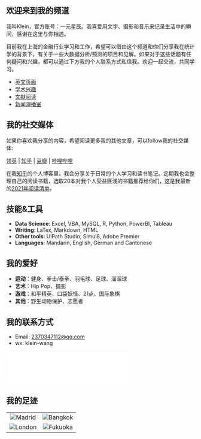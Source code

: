 ## 欢迎来到我的频道

我叫Klein，官方账号：一元星辰。我喜爱用文字、摄影和音乐来记录生活中的瞬间，感谢在这里与你相遇。

目前我在上海的金融行业学习和工作，希望可以借由这个频道和你们分享我在统计学的背景下，有关于一些大数据分析/预测的项目和见解。如果对于这些话题有任何疑问和兴趣，都可以通过下方我的个人联系方式私信我。欢迎一起交流，共同学习。

<div class="menu">
    <ul>
    <li><a href="index">英文页面</a></li>
    <li><a href="academics">学术兴趣</a></li>
    <li><a href="journals">文献阅读</a></li>
    <li><a href="news2021">新闻演播室</a></li>
    </ul>
</div>


## 我的社交媒体

如果你喜欢我分享的内容，希望阅读更多我的其他文章，可以follow我的社交媒体:

[领英](https://www.linkedin.com/in/yuanchen-klein-wang-87004a112/)
| [知乎](https://www.zhihu.com/people/wang-yuan-chen-24)
| [豆瓣](https://www.douban.com/people/229534905/)
| [哔哩哔哩](https://space.bilibili.com/15471282)

在我[知乎](https://www.zhihu.com/people/wang-yuan-chen-24/columns)的个人博客里，我会分享关于日常的个人学习和读书笔记。定期我也会整理自己的阅读书籍，选取20本对我个人受益匪浅的书籍推荐给你们，这是我最新的[2021年阅读清单](https://zhuanlan.zhihu.com/p/366324411)。


## 技能&工具

- **Data Science**: Excel, VBA, MySQL, R, Python, PowerBI, Tableau
- **Writing**: LaTex, Markdown, HTML
- **Other tools**: UiPath Studio, Simul8, Adobe Premier
- **Languages**: Mandarin, English, German and Cantonese

## 我的爱好

- **运动**：健身、拳击/泰拳、羽毛球、足球、溜溜球
- **艺术**：Hip Pop、摄影
- **游戏**：和平精英、口袋妖怪、21点、国际象棋
- **其他**：野生动物保护、志愿者

## 我的联系方式

- Email: 2370347112@qq.com
- wx: klein-wang

<iframe frameborder="no" border="0" marginwidth="0" marginheight="0" width=330 height=86 src="//music.163.com/outchain/player?type=2&id=1392908905&auto=1&height=66"></iframe>

## 我的足迹

<table>
    <tr>
        <td ><center><img src="https://i.loli.net/2021/05/17/IjBNFtHERmkJXOi.jpg" >Madrid </center></td>
        <td ><center><img src="https://i.loli.net/2021/05/17/8Y7lSGqzTyjBN4F.jpg" >Bangkok </center></td>
    </tr>
    <tr>
        <td ><center><img src="https://i.loli.net/2021/05/17/WnPf2ixXGZzj4mT.jpg" >London </center></td>
        <td ><center><img src="https://i.loli.net/2021/05/17/B4DR58mEliYspFw.jpg" >Fukuoka </center></td>
    </tr>
</table>
